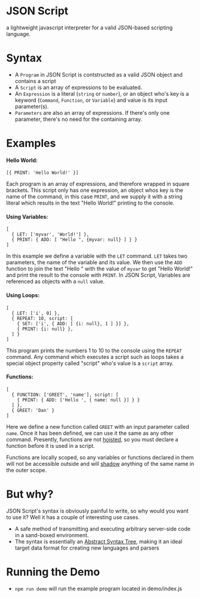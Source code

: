 # JSON Script

a lightweight javascript interpreter for a valid JSON-based scripting language.

# Syntax
* A `Program` in JSON Script is contstructed as a valid JSON object and contains a script
* A `Script` is an array of expressions to be evaluated.
* An `Expression` is a literal (`string` or `number`), or an object who's key is a keyword (`Command`, `Function`, or `Variable`) and value is its input parameter(s).
* `Parameters` are also an array of expressions. If there's only one parameter, there's no need for the containing array.

# Examples

#### Hello World:
~~~
[{ PRINT: 'Hello World!' }]
~~~
Each program is an array of expressions, and therefore wrapped in square brackets. This script only has one expression, an object whos key is the name of the command, in this case `PRINT`, and we supply it with a string literal which results in the text "Hello World!" printing to the console.

#### Using Variables:
~~~
[
  { LET: ['myvar', 'World!'] },
  { PRINT: { ADD: [ "Hello ", {myvar: null} ] } }
]
~~~
In this example we define a variable with the `LET` command.  `LET` takes two parameters, the name of the variable and its value.  We then use the `ADD` function to join the text "Hello " with the value of `myvar` to get "Hello World!" and print the result to the console with `PRINT`. In JSON Script, Variables are referenced as objects with a `null` value.

#### Using Loops:
~~~
[
  { LET: ['i', 0] },
  { REPEAT: 10, script: [
    { SET: ['i', { ADD: [ {i: null}, 1 ] }] },
    { PRINT: {i: null} },
  ] }
]
~~~
This program prints the numbers 1 to 10 to the console using the `REPEAT` command. Any command which executes a script such as loops takes a special object property called "script" who's value is a `script` array.

#### Functions:
~~~
[
  { FUNCTION: ['GREET', 'name'], script: [
    { PRINT: { ADD: ['Hello ', { name: null }] } }
  ] },
  { GREET: 'Dan' }
]
~~~
Here we define a new function called `GREET` with an input parameter called `name`.  Once it has been defined, we can use it the same as any other command.  Presently, functions are not [hoisted](https://developer.mozilla.org/en-US/docs/Glossary/Hoisting), so you must declare a function before it is used in a script.

Functions are locally scoped, so any variables or functions declared in them will not be accessible outside and will [shadow](https://en.wikipedia.org/wiki/Variable_shadowing) anything of the same name in the outer scope.

# But why?
JSON Script's syntax is obviously painful to write, so why would you want to use it?  Well it has a couple of interesting use cases.
* A safe method of transmitting and executing arbitrary server-side code in a sand-boxed environment.
* The syntax is essentially an [Abstract Syntax Tree](https://en.wikipedia.org/wiki/Abstract_syntax_tree), making it an ideal target data format for creating new languages and parsers

# Running the Demo
* `npm run demo` will run the example program located in demo/index.js
